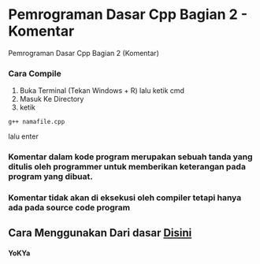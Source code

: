 # Pemrograman Dasar Cpp Bagian 2 - Komentar
 Pemrograman Dasar Cpp Bagian 2 (Komentar)

### Cara Compile
1. Buka Terminal (Tekan Windows + R) lalu ketik cmd
2. Masuk Ke Directory
3. ketik
```
g++ namafile.cpp
```
lalu enter


### Komentar dalam kode program merupakan sebuah tanda yang ditulis oleh programmer untuk memberikan keterangan pada program yang dibuat.
### Komentar tidak akan di eksekusi oleh compiler tetapi hanya ada pada source code program

## Cara Menggunakan Dari dasar [Disini](https://github.com/YoKYa/Pemrograman-Dasar-Cpp-Bagian-1)


#### YoKYa